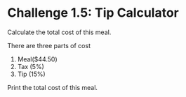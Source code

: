 # Challenge 1.5: Tip Calculator

Calculate the total cost of this meal.

There are three parts of cost

1. Meal($44.50)
2. Tax (5%)
3. Tip (15%)

Print the total cost of this meal.